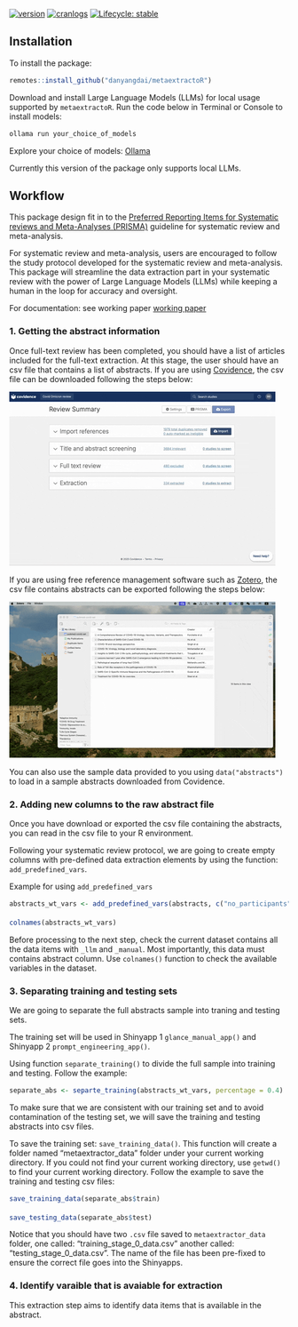 
<!-- badges: start -->

[![version](http://www.r-pkg.org/badges/version/metaextractoR)](https://CRAN.R-project.org/package=metaextractoR)
[![cranlogs](http://cranlogs.r-pkg.org/badges/metaextractoR)](https://CRAN.R-project.org/package=metaextractoR)
[![Lifecycle:
stable](https://img.shields.io/badge/lifecycle-stable-brightgreen.svg)](https://lifecycle.r-lib.org/articles/stages.html)

<!-- badges: end -->

## Installation

To install the package:

``` r
remotes::install_github("danyangdai/metaextractoR")
```

Download and install Large Language Models (LLMs) for local usage
supported by `metaextractoR`. Run the code below in Terminal or Console
to install models:

``` r
ollama run your_choice_of_models
```

Explore your choice of models: [Ollama](https://ollama.com)

Currently this version of the package only supports local LLMs.

## Workflow

This package design fit in to the [Preferred Reporting Items for
Systematic reviews and Meta-Analyses
(PRISMA)](https://www.prisma-statement.org/) guideline for systematic
review and meta-analysis.

For systematic review and meta-analysis, users are encouraged to follow
the study protocol developed for the systematic review and
meta-analysis. This package will streamline the data extraction part in
your systematic review with the power of Large Language Models (LLMs)
while keeping a human in the loop for accuracy and oversight.

For documentation: see working paper [working paper]()

### 1. Getting the abstract information

Once full-text review has been completed, you should have a list of
articles included for the full-text extraction. At this stage, the user
should have an csv file that contains a list of abstracts. If you are
using [Covidence](https://www.covidence.org), the csv file can be
downloaded following the steps below:

![](man/figures/export_abs_1.gif)

If you are using free reference management software such as
[Zotero](https://www.zotero.org/), the csv file contains abstracts can
be exported following the steps below:

![](man/figures/export_abs_2.gif)

You can also use the sample data provided to you using
`data("abstracts")` to load in a sample abstracts downloaded from
Covidence.

### 2. Adding new columns to the raw abstract file

Once you have download or exported the csv file containing the
abstracts, you can read in the csv file to your R environment.

Following your systematic review protocol, we are going to create empty
columns with pre-defined data extraction elements by using the function:
`add_predefined_vars`.

Example for using `add_predefined_vars`

``` r
abstracts_wt_vars <- add_predefined_vars(abstracts, c("no_participants","no_aki","age_mean","age_sd"))

colnames(abstracts_wt_vars)
```

Before processing to the next step, check the current dataset contains
all the data items with `_llm` and `_manual`. Most importantly, this
data must contains abstract column. Use `colnames()` function to check
the available variables in the dataset.

### 3. Separating training and testing sets

We are going to separate the full abstracts sample into traning and
testing sets.

The training set will be used in Shinyapp 1 `glance_manual_app()` and
Shinyapp 2 `prompt_engineering_app()`.

Using function `separate_training()` to divide the full sample into
training and testing. Follow the example:

``` r
separate_abs <- separte_training(abstracts_wt_vars, percentage = 0.4)
```

To make sure that we are consistent with our training set and to avoid
contamination of the testing set, we will save the training and testing
abstracts into csv files.

To save the training set: `save_training_data()`. This function will
create a folder named “metaextractor_data” folder under your current
working directory. If you could not find your current working directory,
use `getwd()` to find your current working directory. Follow the example
to save the training and testing csv files:

``` r
save_training_data(separate_abs$train)

save_testing_data(separate_abs$test)
```

Notice that you should have two `.csv` file saved to
`metaextractor_data` folder, one called: “training_stage_0_data.csv”
another called: “testing_stage_0_data.csv”. The name of the file has
been pre-fixed to ensure the correct file goes into the Shinyapps.

### 4. Identify varaible that is avaiable for extraction

This extraction step aims to identify data items that is available in
the abstract.
